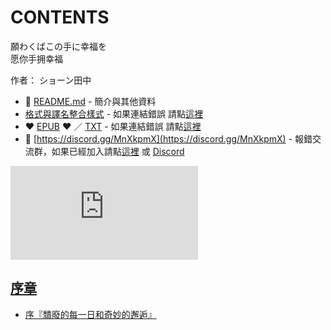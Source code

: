 # CONTENTS

願わくばこの手に幸福を  
愿你手拥幸福  

作者： ショーン田中  



- :closed_book: [README.md](README.md) - 簡介與其他資料
- [格式與譯名整合樣式](https://github.com/bluelovers/node-novel/blob/master/lib/locales/%E9%A1%98%E3%82%8F%E3%81%8F%E3%81%B0%E3%81%93%E3%81%AE%E6%89%8B%E3%81%AB%E5%B9%B8%E7%A6%8F%E3%82%92.ts) - 如果連結錯誤 請點[這裡](https://github.com/bluelovers/node-novel/blob/master/lib/locales/)
-  :heart: [EPUB](https://gitlab.com/demonovel/epub-txt/blob/master/syosetu/%E9%A1%98%E3%82%8F%E3%81%8F%E3%81%B0%E3%81%93%E3%81%AE%E6%89%8B%E3%81%AB%E5%B9%B8%E7%A6%8F%E3%82%92.epub) :heart:  ／ [TXT](https://gitlab.com/demonovel/epub-txt/blob/master/syosetu/out/%E9%A1%98%E3%82%8F%E3%81%8F%E3%81%B0%E3%81%93%E3%81%AE%E6%89%8B%E3%81%AB%E5%B9%B8%E7%A6%8F%E3%82%92.out.txt) - 如果連結錯誤 請點[這裡](https://gitlab.com/demonovel/epub-txt/blob/master/syosetu/)
- :mega: [https://discord.gg/MnXkpmX](https://discord.gg/MnXkpmX) - 報錯交流群，如果已經加入請點[這裡](https://discordapp.com/channels/467794087769014273/467794088285175809) 或 [Discord](https://discordapp.com/channels/@me)


![導航目錄](https://chart.apis.google.com/chart?cht=qr&chs=150x150&chl=https://gitlab.com/novel-group/txt-source/blob/master/syosetu/願わくばこの手に幸福を/導航目錄.md "導航目錄")




## [序章](00000_%E5%BA%8F%E7%AB%A0)

- [序『穨廢的每一日和奇妙的邂逅』](00000_%E5%BA%8F%E7%AB%A0/00010_%E5%BA%8F%E3%80%8E%E7%A9%A8%E5%BB%A2%E7%9A%84%E6%AF%8F%E4%B8%80%E6%97%A5%E5%92%8C%E5%A5%87%E5%A6%99%E7%9A%84%E9%82%82%E9%80%85%E3%80%8F.txt)


